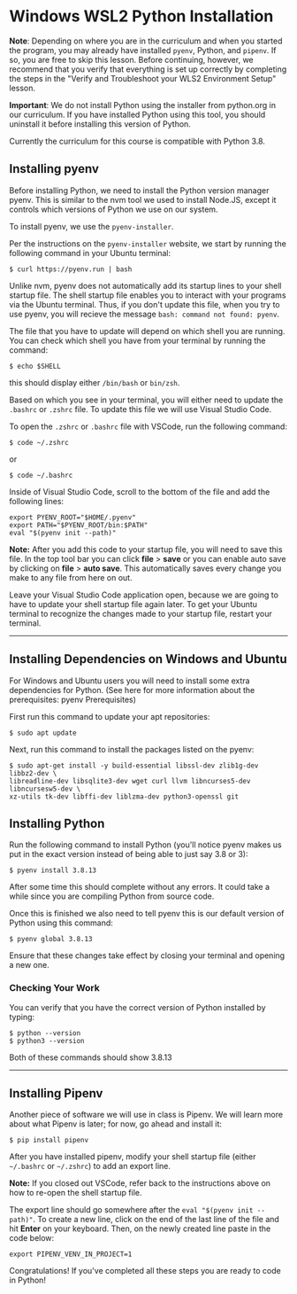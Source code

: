 # Windows WSL2 Python Installation

**Note**: Depending on where you are in the curriculum and when you started the
program, you may already have installed `pyenv`, Python, and `pipenv`. If so,
you are free to skip this lesson. Before continuing, however, we recommend that
you verify that everything is set up correctly by completing the steps in the
"Verify and Troubleshoot your WLS2 Environment Setup" lesson.

**Important**: We do not install Python using the installer from python.org in
our curriculum. If you have installed Python using this tool, you should
uninstall it before installing this version of Python.

Currently the curriculum for this course is compatible with Python 3.8.

## Installing pyenv

Before installing Python, we need to install the Python version manager pyenv.
This is similar to the nvm tool we used to install Node.JS, except it controls
which versions of Python we use on our system.

To install pyenv, we use the `pyenv-installer`.

Per the instructions on the `pyenv-installer` website, we start by running the
following command in your Ubuntu terminal:

```console
$ curl https://pyenv.run | bash
```

[pyenv-installer]: https://github.com/pyenv/pyenv-installer

Unlike nvm, pyenv does not automatically add its startup lines to your shell
startup file. The shell startup file enables you to interact with your programs via the Ubuntu terminal. Thus, if you don't update this file, when you try to use pyenv, you will recieve the message `bash: command not found: pyenv`.

The file that you have to update will depend on which shell you are running. You can check which shell you have from your terminal by running the command:

```console
$ echo $SHELL
```

this should display either `/bin/bash` or `bin/zsh`.

Based on which you see in your terminal, you will either need to update the `.bashrc` or `.zshrc` file. To update this file we will use Visual Studio Code.

To open the `.zshrc` or `.bashrc` file with VSCode, run the following command:

```console
$ code ~/.zshrc
```

or

```console
$ code ~/.bashrc
```

Inside of Visual Studio Code, scroll to the bottom of the file and add the following lines:

```text
export PYENV_ROOT="$HOME/.pyenv"
export PATH="$PYENV_ROOT/bin:$PATH"
eval "$(pyenv init --path)"
```

**Note:** After you add this code to your startup file, you will need to save this file. In the top tool bar you can click **file** > **save** or you can enable auto save by clicking on **file** > **auto save**. This automatically saves every change you make to any file from here on out.

Leave your Visual Studio Code application open, because we are going to have to update your shell startup file again later. To get your Ubuntu terminal to recognize the changes made to your startup file, restart your terminal.

---

## Installing Dependencies on Windows and Ubuntu

For Windows and Ubuntu users you will need to install some extra dependencies
for Python. (See here for more information about the prerequisites: pyenv
Prerequisites)

First run this command to update your apt repositories:

```console
$ sudo apt update
```

Next, run this command to install the packages listed on the pyenv:

```console
$ sudo apt-get install -y build-essential libssl-dev zlib1g-dev libbz2-dev \
libreadline-dev libsqlite3-dev wget curl llvm libncurses5-dev libncursesw5-dev \
xz-utils tk-dev libffi-dev liblzma-dev python3-openssl git
```

## Installing Python

Run the following command to install Python (you'll notice pyenv makes us put in
the exact version instead of being able to just say 3.8 or 3):

```console
$ pyenv install 3.8.13
```

After some time this should complete without any errors. It could take a while
since you are compiling Python from source code.

Once this is finished we also need to tell pyenv this is our default version of
Python using this command:

```console
$ pyenv global 3.8.13
```

Ensure that these changes take effect by closing your terminal and opening a new
one.

### Checking Your Work

You can verify that you have the correct version of Python installed by typing:

```console
$ python --version
$ python3 --version
```

Both of these commands should show 3.8.13

---

## Installing Pipenv

Another piece of software we will use in class is Pipenv. We will learn more
about what Pipenv is later; for now, go ahead and install it:

```console
$ pip install pipenv
```

After you have installed pipenv, modify your shell startup file (either
`~/.bashrc` or `~/.zshrc`) to add an export line.

**Note:** If you closed out VSCode, refer back to the instructions above on how to re-open the shell startup file.

The export line should go somewhere
after the `eval "$(pyenv init --path)"`. To create a new line, click on the end of the last line of the file and hit **Enter** on your keyboard. Then, on the newly created line paste in the code below:

```text
export PIPENV_VENV_IN_PROJECT=1
```

Congratulations! If you've completed all these steps you are ready to code in
Python!
